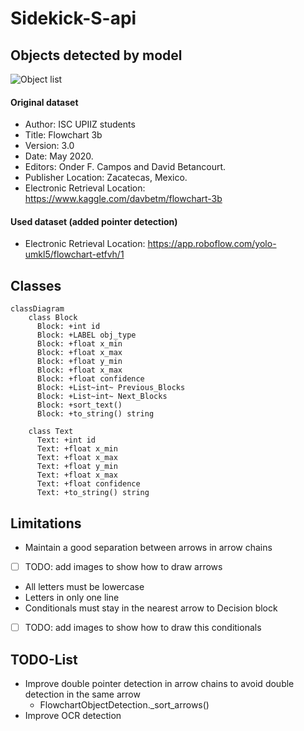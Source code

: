 # Sidekick-S-api

## Objects detected by model
![Object list](https://raw.githubusercontent.com/dbetm/handwritten-flowchart-with-cnn/master/model/set_shapes.png)
#### Original dataset
- Author: ISC UPIIZ students
- Title: Flowchart 3b
- Version: 3.0
- Date: May 2020.
- Editors: Onder F. Campos and David Betancourt.
- Publisher Location: Zacatecas, Mexico.
- Electronic Retrieval Location: https://www.kaggle.com/davbetm/flowchart-3b

#### Used dataset (added pointer detection)
- Electronic Retrieval Location: https://app.roboflow.com/yolo-umkl5/flowchart-etfvh/1

## Classes
```mermaid
classDiagram
    class Block
      Block: +int id
      Block: +LABEL obj_type
      Block: +float x_min
      Block: +float x_max
      Block: +float y_min
      Block: +float x_max
      Block: +float confidence
      Block: +List~int~ Previous_Blocks
      Block: +List~int~ Next_Blocks
      Block: +sort_text()
      Block: +to_string() string
      
    class Text
      Text: +int id
      Text: +float x_min
      Text: +float x_max
      Text: +float y_min
      Text: +float x_max
      Text: +float confidence
      Text: +to_string() string

```

## Limitations
- Maintain a good separation between arrows in arrow chains
- [ ] TODO: add images to show how to draw arrows
- All letters must be lowercase
- Letters in only one line
- Conditionals must stay in the nearest arrow to Decision block
- [ ] TODO: add images to show how to draw this conditionals

## TODO-List
- Improve double pointer detection in arrow chains to avoid double detection in the same arrow
  - FlowchartObjectDetection._sort_arrows()
- Improve OCR detection